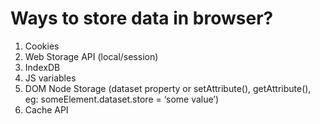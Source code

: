 # Ways to store data in browser?

1. Cookies
2. Web Storage API (local/session)
3. IndexDB
4. JS variables
5. DOM Node Storage (dataset property or setAttribute(), getAttribute(), eg: someElement.dataset.store = ‘some value’)
6. Cache API
